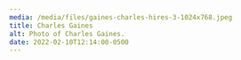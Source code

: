 ```yaml
---
media: /media/files/gaines-charles-hires-3-1024x768.jpeg
title: Charles Gaines
alt: Photo of Charles Gaines.
date: 2022-02-10T12:14:00-0500
---
```

